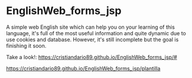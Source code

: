 # EnglishWeb_forms_jsp
A simple web English site which can help you on your learning of this language, it's full of the most useful information and quite dynamic due to use cookies and database. However, it's still incomplete but the goal is finishing it soon.

Take a look!:
https://cristiandario89.github.io/EnglishWeb_forms_jsp/#

https://cristiandario89.github.io/EnglishWeb_forms_jsp/plantilla
